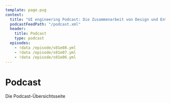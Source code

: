 ```yaml
---
template: page.pug
context:
  title: "UI engineering Podcast: Die Zusammenarbeit von Design und Entwicklung"
  podcastFeedPath: "/podcast.xml"
  header:
    title: Podcast
    type: podcast
  episodes:
    - !data /episode/s01e08.yml
    - !data /episode/s01e07.yml
    - !data /episode/s01e06.yml
---
```

# Podcast

Die Podcast-Übersichtsseite
